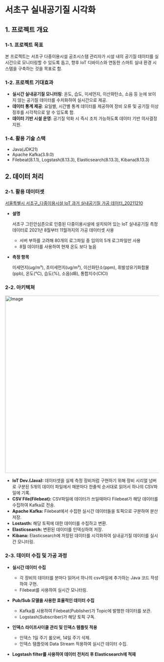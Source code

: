 # 서초구 실내공기질 시각화

## 1. 프로젝트 개요


### **1-1. 프로젝트 목표**

본 프로젝트는 서초구 다중이용시설 공조시스템 관리자가 시설 내의 공기질 데이터를 실시간으로 모니터링할 수 있도록 돕고, 향후 IoT 디바이스와 연동한 스마트 실내 환경 시스템을 구축하는 것을 목표로 함.

### **1-2. 프로젝트 기대효과**

- **실시간 실내공기질 모니터링**: 온도, 습도, 미세먼지, 이산화탄소, 소음 등 눈에 보이지 않는 공기질 데이터를 수치화하여 실시간으로 제공.
- **데이터 통계 제공**: 요일별, 시간별 통계 데이터를 제공하여 장비 오류 및 공기질 이상 징후를 시각적으로 알 수 있도록 함.
- **데이터 기반 시설 운영**: 공기질 악화 시 즉시 조치 가능하도록 데이터 기반 의사결정 지원.

### **1-4. 활용 기술 스택**

- Java(JDK21)
- Apache Kafka(3.9.0)
- Filebeat(8.1.1), Logstash(8.13.3), Elasticsearch(8.13.3), Kibana(8.13.3)

## 2. 데이터 처리


### 2-1. 활용 데이터셋

[서울특별시 서초구_다중이용시설 IoT 과거 실내공기질 가공 데이터_20211210](https://www.data.go.kr/data/15095892/fileData.do)

- **설명**
    
    서초구 그린안심존으로 인증된 다중이용시설에 설치되어 있는 IoT 실내공기질 측정 데이터로
    2021년 8월부터 11월까지의 가공 데이터셋 사용
    
    - 서버 부하를 고려해 80개의 로그파일 중 임의의 5개 로그파일만 사용
    - 8월 데이터를 사용하여 현재 온도 보다 높음
- **측정 항목**
    
    미세먼지(ug/m³), 초미세먼지(ug/m³), 이산화탄소(ppm), 휘발성유기화합물(ppb), 온도(℃),
    습도(%), 소음(dB), 통합지수(CICI)
  
### 2-2. 아키텍쳐
<p align="left">
    <img width="580" alt="Image" src="https://github.com/user-attachments/assets/c5ac3989-7464-423d-ae55-f4f64761196c" />
</p>

- **IoT Dev.(Java):** 데이터셋을 실제 측정 장비처럼 구현하기 위해 장비 시리얼 넘버로 구분된 5개의 데이터 파일에서 매분마다 한줄씩 순서대로 읽어서 하나의 CSV파일에 기록.
- **CSV File(Filebeat):** CSV파일에 데이터가 쓰일때마다 Filebeat가 해당 데이터를 수집하여 Kafka로 전송.
- **Apache Kafka:** Filebeat에서 수집한 실시간 데이터들을 토픽으로 구분하여 분산 저장.
- **Lostasth:** 해당 토픽에 대한 데이터를 수집하고 변환.
- **Elasticsearch:** 변환된 데이터를 인덱싱하여 저장.
- **Kibana:** Elasticsearch에 저장된 데이터를 시각화하여 실내공기질 데이터를 실시간 모니터링.

### 2-3. 데이터 수집 및 가공 과정

- **실시간 데이터 수집**
    - 각 장비의 데이터를 분마다 읽어서 하나의 csv파일에 추가하는 Java 코드 작성하여 구현.
    - Filebeat를 사용하여 실시간 모니터링.
- **Pub/Sub 모델을 사용한 효율적인 데이터 수집**
    - Kafka를 사용하여 Filebeat(Publisher)가 Topic에 발행한 데이터를 보관.
    - Logstash(Subscriber)가 해당 토픽 구독.

- **인덱스 라이프사이클 관리 및 인덱스 템플릿 적용**
    - 인덱스 1일 주기 롤오버, 14일 주기 삭제.
    - 인덱스 템플릿에 Data Stream 적용하여 실시간 데이터 수집.
      
- **Logstash filter를 사용하여 데이터 전처리 후 Elasticsearch에 적재**
    
